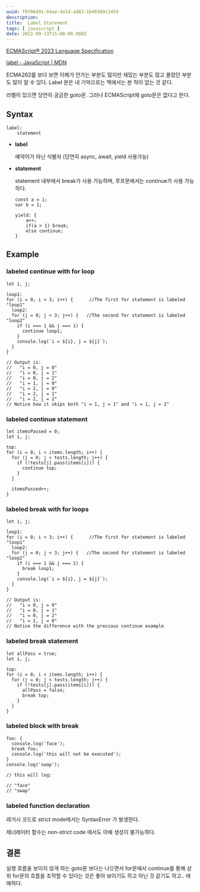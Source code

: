 ```yaml
---
uuid: f0f06491-64ae-4a1d-a483-1b46589c145d
description: 
title:  Label Statement
tags: [ javascript ]
date: 2022-09-13T15:00:00.000Z
---
```









[ECMAScript® 2023 Language Specification](https://tc39.es/ecma262/#sec-labelled-statements)

[label - JavaScript | MDN](https://developer.mozilla.org/en-US/docs/Web/JavaScript/Reference/Statements/label)

ECMA262를 보다 보면 이해가 안가는 부분도 많지만 재밌는 부분도 많고 몰랐던 부분도 많이 알 수 있다. Label 문은 내 기억으로는 책에서는 본 적이 없는 것 같다.

라벨이 있으면 당연히 궁금한 goto문. 그러나 ECMAScript에 goto문은 없다고 한다.

## Syntax

```tsx
label:
	statement
```

- **label**
    
    예약어가 아닌 식별자 (당연히 async, await, yield 사용가능)
    
- **statement**
    
    statement 내부에서 break가 사용 가능하며, 루프문에서는 continue가 사용 가능하다.
    
    ```tsx
    const a = 1;
    var b = 1;
    
    yield: {
        a++;
        if(a > 1) break;
        else continue;
    }
    ```
    

## Example

### labeled continue with for loop

```tsx
let i, j;

loop1:
for (i = 0; i < 3; i++) {      //The first for statement is labeled "loop1"
  loop2:
  for (j = 0; j < 3; j++) {   //The second for statement is labeled "loop2"
    if (i === 1 && j === 1) {
      continue loop1;
    }
    console.log(`i = ${i}, j = ${j}`);
  }
}

// Output is:
//   "i = 0, j = 0"
//   "i = 0, j = 1"
//   "i = 0, j = 2"
//   "i = 1, j = 0"
//   "i = 2, j = 0"
//   "i = 2, j = 1"
//   "i = 2, j = 2"
// Notice how it skips both "i = 1, j = 1" and "i = 1, j = 2"
```

### labeled continue statement

```tsx
let itemsPassed = 0;
let i, j;

top:
for (i = 0; i < items.length; i++) {
  for (j = 0; j < tests.length; j++) {
    if (!tests[j].pass(items[i])) {
      continue top;
    }
  }

  itemsPassed++;
}
```

### labeled break with for loops

```tsx
let i, j;

loop1:
for (i = 0; i < 3; i++) {      //The first for statement is labeled "loop1"
  loop2:
  for (j = 0; j < 3; j++) {   //The second for statement is labeled "loop2"
    if (i === 1 && j === 1) {
      break loop1;
    }
    console.log(`i = ${i}, j = ${j}`);
  }
}

// Output is:
//   "i = 0, j = 0"
//   "i = 0, j = 1"
//   "i = 0, j = 2"
//   "i = 1, j = 0"
// Notice the difference with the previous continue example
```

### labeled break statement

```tsx
let allPass = true;
let i, j;

top:
for (i = 0; i < items.length; i++) {
  for (j = 0; j < tests.length; j++) {
    if (!tests[j].pass(items[i])) {
      allPass = false;
      break top;
    }
  }
}
```

### labeled block with break

```tsx
foo: {
  console.log('face');
  break foo;
  console.log('this will not be executed');
}
console.log('swap');

// this will log:

// "face"
// "swap"
```

### labeled function declaration

레거시 코드로 strict mode에서는 SyntaxError 가 발생한다.

제너레이터 함수는 non-strict code 에서도 아예 생성이 불가능하다.

## 결론

실행 흐름을 보이지 않게 하는 goto문 보다는 나으면서 for문에서 continue를 통해 상위 for문의 흐름을 조작할 수 있다는 것은 좋아 보이기도 하고 아닌 것 같기도 하고.. 애매하다.
